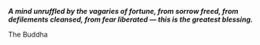 _**A mind unruffled by the vagaries of fortune, from sorrow freed, from defilements cleansed, from fear liberated — this is the greatest blessing.**_

The Buddha